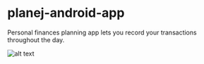 # planej-android-app
Personal finances planning app lets you record your transactions throughout the day.

![alt text](https://lh3.googleusercontent.com/pfGSKFTJb1j-CIqz8NtvSQeXiwSIpn0DOQie3OjD3Ic-KwXKd28ue5dP_pKlmZD8T6k=w1853-h950-rw)
